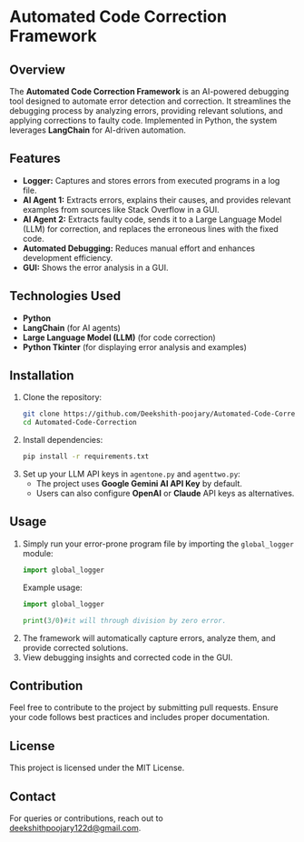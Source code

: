 # Automated Code Correction Framework

## Overview

The **Automated Code Correction Framework** is an AI-powered debugging tool designed to automate error detection and correction. It streamlines the debugging process by analyzing errors, providing relevant solutions, and applying corrections to faulty code. Implemented in Python, the system leverages **LangChain** for AI-driven automation.

## Features

- **Logger:** Captures and stores errors from executed programs in a log file.
- **AI Agent 1:** Extracts errors, explains their causes, and provides relevant examples from sources like Stack Overflow in a GUI.
- **AI Agent 2:** Extracts faulty code, sends it to a Large Language Model (LLM) for correction, and replaces the erroneous lines with the fixed code.
- **Automated Debugging:** Reduces manual effort and enhances development efficiency.
- **GUI:** Shows the error analysis in a GUI.

## Technologies Used

- **Python**
- **LangChain** (for AI agents)
- **Large Language Model (LLM)** (for code correction)
- **Python Tkinter** (for displaying error analysis and examples)

## Installation

1. Clone the repository:
   ```bash
   git clone https://github.com/Deekshith-poojary/Automated-Code-Correction.git
   cd Automated-Code-Correction
   ```
2. Install dependencies:
   ```bash
   pip install -r requirements.txt
   ```
3. Set up your LLM API keys in `agentone.py` and `agenttwo.py`:
   - The project uses **Google Gemini AI API Key** by default.
   - Users can also configure **OpenAI** or **Claude** API keys as alternatives.

## Usage

1. Simply run your error-prone program file by importing the `global_logger` module:
   ```python
   import global_logger
   ```
   Example usage:
   ```python
   import global_logger

   print(3/0)#it will through division by zero error.
   ```
3. The framework will automatically capture errors, analyze them, and provide corrected solutions.
4. View debugging insights and corrected code in the GUI.

## Contribution

Feel free to contribute to the project by submitting pull requests. Ensure your code follows best practices and includes proper documentation.

## License

This project is licensed under the MIT License.

## Contact

For queries or contributions, reach out to [deekshithpoojary122d@gmail.com](mailto\:deekshithpoojary122d@gmail.com).

